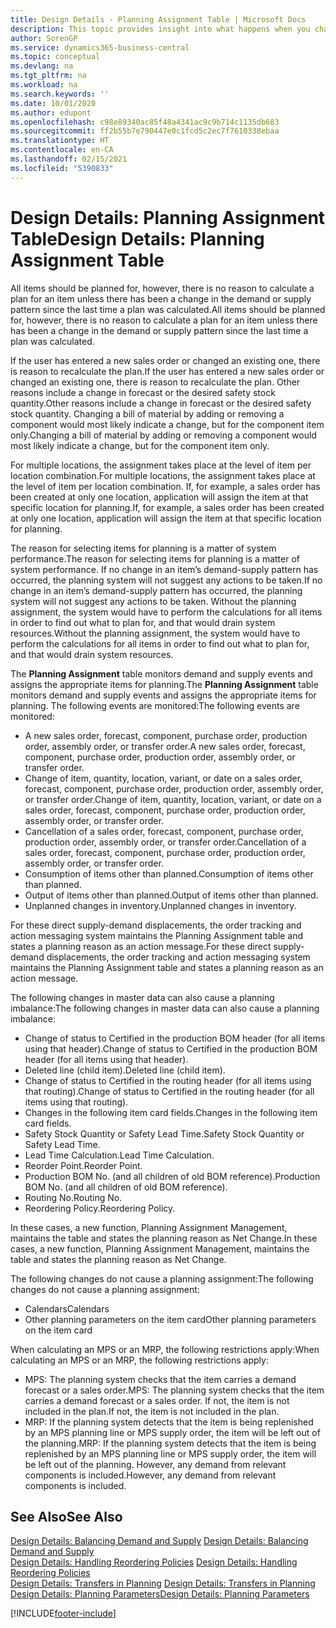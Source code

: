 ```yaml
---
title: Design Details - Planning Assignment Table | Microsoft Docs
description: This topic provides insight into what happens when you change how you plan for an item.
author: SorenGP
ms.service: dynamics365-business-central
ms.topic: conceptual
ms.devlang: na
ms.tgt_pltfrm: na
ms.workload: na
ms.search.keywords: ''
ms.date: 10/01/2020
ms.author: edupont
ms.openlocfilehash: c98e89340ac85f48a4341ac9c9b714c1135db683
ms.sourcegitcommit: ff2b55b7e790447e0c1fcd5c2ec7f7610338ebaa
ms.translationtype: HT
ms.contentlocale: en-CA
ms.lasthandoff: 02/15/2021
ms.locfileid: "5390833"
---
```

# <a name="design-details-planning-assignment-table"></a><span data-ttu-id="c1339-103">Design Details: Planning Assignment Table</span><span class="sxs-lookup"><span data-stu-id="c1339-103">Design Details: Planning Assignment Table</span></span>
<span data-ttu-id="c1339-104">All items should be planned for, however, there is no reason to calculate a plan for an item unless there has been a change in the demand or supply pattern since the last time a plan was calculated.</span><span class="sxs-lookup"><span data-stu-id="c1339-104">All items should be planned for, however, there is no reason to calculate a plan for an item unless there has been a change in the demand or supply pattern since the last time a plan was calculated.</span></span>  

<span data-ttu-id="c1339-105">If the user has entered a new sales order or changed an existing one, there is reason to recalculate the plan.</span><span class="sxs-lookup"><span data-stu-id="c1339-105">If the user has entered a new sales order or changed an existing one, there is reason to recalculate the plan.</span></span> <span data-ttu-id="c1339-106">Other reasons include a change in forecast or the desired safety stock quantity.</span><span class="sxs-lookup"><span data-stu-id="c1339-106">Other reasons include a change in forecast or the desired safety stock quantity.</span></span> <span data-ttu-id="c1339-107">Changing a bill of material by adding or removing a component would most likely indicate a change, but for the component item only.</span><span class="sxs-lookup"><span data-stu-id="c1339-107">Changing a bill of material by adding or removing a component would most likely indicate a change, but for the component item only.</span></span>  

<span data-ttu-id="c1339-108">For multiple locations, the assignment takes place at the level of item per location combination.</span><span class="sxs-lookup"><span data-stu-id="c1339-108">For multiple locations, the assignment takes place at the level of item per location combination.</span></span> <span data-ttu-id="c1339-109">If, for example, a sales order has been created at only one location, application will assign the item at that specific location for planning.</span><span class="sxs-lookup"><span data-stu-id="c1339-109">If, for example, a sales order has been created at only one location, application will assign the item at that specific location for planning.</span></span>  

<span data-ttu-id="c1339-110">The reason for selecting items for planning is a matter of system performance.</span><span class="sxs-lookup"><span data-stu-id="c1339-110">The reason for selecting items for planning is a matter of system performance.</span></span> <span data-ttu-id="c1339-111">If no change in an item’s demand-supply pattern has occurred, the planning system will not suggest any actions to be taken.</span><span class="sxs-lookup"><span data-stu-id="c1339-111">If no change in an item’s demand-supply pattern has occurred, the planning system will not suggest any actions to be taken.</span></span> <span data-ttu-id="c1339-112">Without the planning assignment, the system would have to perform the calculations for all items in order to find out what to plan for, and that would drain system resources.</span><span class="sxs-lookup"><span data-stu-id="c1339-112">Without the planning assignment, the system would have to perform the calculations for all items in order to find out what to plan for, and that would drain system resources.</span></span>  

<span data-ttu-id="c1339-113">The **Planning Assignment** table monitors demand and supply events and assigns the appropriate items for planning.</span><span class="sxs-lookup"><span data-stu-id="c1339-113">The **Planning Assignment** table monitors demand and supply events and assigns the appropriate items for planning.</span></span> <span data-ttu-id="c1339-114">The following events are monitored:</span><span class="sxs-lookup"><span data-stu-id="c1339-114">The following events are monitored:</span></span>  

* <span data-ttu-id="c1339-115">A new sales order, forecast, component, purchase order, production order, assembly order, or transfer order.</span><span class="sxs-lookup"><span data-stu-id="c1339-115">A new sales order, forecast, component, purchase order, production order, assembly order, or transfer order.</span></span>  
* <span data-ttu-id="c1339-116">Change of item, quantity, location, variant, or date on a sales order, forecast, component, purchase order, production order, assembly order, or transfer order.</span><span class="sxs-lookup"><span data-stu-id="c1339-116">Change of item, quantity, location, variant, or date on a sales order, forecast, component, purchase order, production order, assembly order, or transfer order.</span></span>  
* <span data-ttu-id="c1339-117">Cancellation of a sales order, forecast, component, purchase order, production order, assembly order, or transfer order.</span><span class="sxs-lookup"><span data-stu-id="c1339-117">Cancellation of a sales order, forecast, component, purchase order, production order, assembly order, or transfer order.</span></span>  
* <span data-ttu-id="c1339-118">Consumption of items other than planned.</span><span class="sxs-lookup"><span data-stu-id="c1339-118">Consumption of items other than planned.</span></span>  
* <span data-ttu-id="c1339-119">Output of items other than planned.</span><span class="sxs-lookup"><span data-stu-id="c1339-119">Output of items other than planned.</span></span>  
* <span data-ttu-id="c1339-120">Unplanned changes in inventory.</span><span class="sxs-lookup"><span data-stu-id="c1339-120">Unplanned changes in inventory.</span></span>  

<span data-ttu-id="c1339-121">For these direct supply-demand displacements, the order tracking and action messaging system maintains the Planning Assignment table and states a planning reason as an action message.</span><span class="sxs-lookup"><span data-stu-id="c1339-121">For these direct supply-demand displacements, the order tracking and action messaging system maintains the Planning Assignment table and states a planning reason as an action message.</span></span>  

<span data-ttu-id="c1339-122">The following changes in master data can also cause a planning imbalance:</span><span class="sxs-lookup"><span data-stu-id="c1339-122">The following changes in master data can also cause a planning imbalance:</span></span>  

* <span data-ttu-id="c1339-123">Change of status to Certified in the production BOM header (for all items using that header).</span><span class="sxs-lookup"><span data-stu-id="c1339-123">Change of status to Certified in the production BOM header (for all items using that header).</span></span>  
* <span data-ttu-id="c1339-124">Deleted line (child item).</span><span class="sxs-lookup"><span data-stu-id="c1339-124">Deleted line (child item).</span></span>  
* <span data-ttu-id="c1339-125">Change of status to Certified in the routing header (for all items using that routing).</span><span class="sxs-lookup"><span data-stu-id="c1339-125">Change of status to Certified in the routing header (for all items using that routing).</span></span>  
* <span data-ttu-id="c1339-126">Changes in the following item card fields.</span><span class="sxs-lookup"><span data-stu-id="c1339-126">Changes in the following item card fields.</span></span>  
* <span data-ttu-id="c1339-127">Safety Stock Quantity or Safety Lead Time.</span><span class="sxs-lookup"><span data-stu-id="c1339-127">Safety Stock Quantity or Safety Lead Time.</span></span>  
* <span data-ttu-id="c1339-128">Lead Time Calculation.</span><span class="sxs-lookup"><span data-stu-id="c1339-128">Lead Time Calculation.</span></span>  
* <span data-ttu-id="c1339-129">Reorder Point.</span><span class="sxs-lookup"><span data-stu-id="c1339-129">Reorder Point.</span></span>  
* <span data-ttu-id="c1339-130">Production BOM No. (and all children of old BOM reference).</span><span class="sxs-lookup"><span data-stu-id="c1339-130">Production BOM No. (and all children of old BOM reference).</span></span>  
* <span data-ttu-id="c1339-131">Routing No.</span><span class="sxs-lookup"><span data-stu-id="c1339-131">Routing No.</span></span>  
* <span data-ttu-id="c1339-132">Reordering Policy.</span><span class="sxs-lookup"><span data-stu-id="c1339-132">Reordering Policy.</span></span>  

<span data-ttu-id="c1339-133">In these cases, a new function, Planning Assignment Management, maintains the table and states the planning reason as Net Change.</span><span class="sxs-lookup"><span data-stu-id="c1339-133">In these cases, a new function, Planning Assignment Management, maintains the table and states the planning reason as Net Change.</span></span>  

<span data-ttu-id="c1339-134">The following changes do not cause a planning assignment:</span><span class="sxs-lookup"><span data-stu-id="c1339-134">The following changes do not cause a planning assignment:</span></span>  

* <span data-ttu-id="c1339-135">Calendars</span><span class="sxs-lookup"><span data-stu-id="c1339-135">Calendars</span></span>  
* <span data-ttu-id="c1339-136">Other planning parameters on the item card</span><span class="sxs-lookup"><span data-stu-id="c1339-136">Other planning parameters on the item card</span></span>  

<span data-ttu-id="c1339-137">When calculating an MPS or an MRP, the following restrictions apply:</span><span class="sxs-lookup"><span data-stu-id="c1339-137">When calculating an MPS or an MRP, the following restrictions apply:</span></span>  

* <span data-ttu-id="c1339-138">MPS: The planning system checks that the item carries a demand forecast or a sales order.</span><span class="sxs-lookup"><span data-stu-id="c1339-138">MPS: The planning system checks that the item carries a demand forecast or a sales order.</span></span> <span data-ttu-id="c1339-139">If not, the item is not included in the plan.</span><span class="sxs-lookup"><span data-stu-id="c1339-139">If not, the item is not included in the plan.</span></span>  
* <span data-ttu-id="c1339-140">MRP: If the planning system detects that the item is being replenished by an MPS planning line or MPS supply order, the item will be left out of the planning.</span><span class="sxs-lookup"><span data-stu-id="c1339-140">MRP: If the planning system detects that the item is being replenished by an MPS planning line or MPS supply order, the item will be left out of the planning.</span></span> <span data-ttu-id="c1339-141">However, any demand from relevant components is included.</span><span class="sxs-lookup"><span data-stu-id="c1339-141">However, any demand from relevant components is included.</span></span>  

## <a name="see-also"></a><span data-ttu-id="c1339-142">See Also</span><span class="sxs-lookup"><span data-stu-id="c1339-142">See Also</span></span>  
<span data-ttu-id="c1339-143">[Design Details: Balancing Demand and Supply](design-details-balancing-demand-and-supply.md) </span><span class="sxs-lookup"><span data-stu-id="c1339-143">[Design Details: Balancing Demand and Supply](design-details-balancing-demand-and-supply.md) </span></span>  
<span data-ttu-id="c1339-144">[Design Details: Handling Reordering Policies](design-details-handling-reordering-policies.md) </span><span class="sxs-lookup"><span data-stu-id="c1339-144">[Design Details: Handling Reordering Policies](design-details-handling-reordering-policies.md) </span></span>  
<span data-ttu-id="c1339-145">[Design Details: Transfers in Planning](design-details-transfers-in-planning.md) </span><span class="sxs-lookup"><span data-stu-id="c1339-145">[Design Details: Transfers in Planning](design-details-transfers-in-planning.md) </span></span>  
[<span data-ttu-id="c1339-146">Design Details: Planning Parameters</span><span class="sxs-lookup"><span data-stu-id="c1339-146">Design Details: Planning Parameters</span></span>](design-details-planning-parameters.md)  


[!INCLUDE[footer-include](includes/footer-banner.md)]